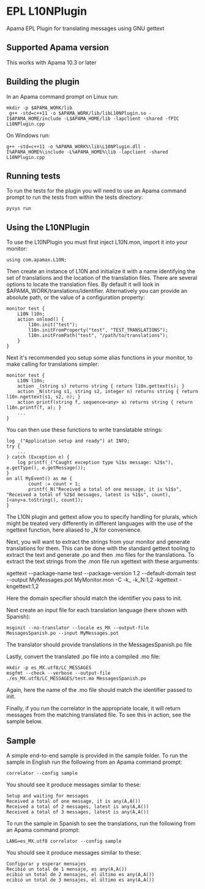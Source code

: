 # EPL L10NPlugin
Apama EPL Plugin for translating messages using GNU gettext

## Supported Apama version

This works with Apama 10.3 or later

## Building the plugin

In an Apama command prompt on Linux run:

    mkdir -p $APAMA_WORK/lib
	 g++ -std=c++11 -o $APAMA_WORK/lib/libL10NPlugin.so -I$APAMA_HOME/include -L$APAMA_HOME/lib -lapclient -shared -fPIC L10NPlugin.cpp


On Windows run:

    g++ -std=c++11 -o %APAMA_WORK%\lib\L10NPlugin.dll -I%APAMA_HOME%\include -L%APAMA_HOME%\lib -lapclient -shared L10NPlugin.cpp

## Running tests

To run the tests for the plugin you will need to use an Apama command prompt to run the tests from within the tests directory:

    pysys run

## Using the L10NPlugin

To use the L10NPlugin you must first inject L10N.mon, import it into your monitor:

	using com.apamax.L10N;

Then create an instance of L10N and initialize it with a name identifying the set of translations and the location of the translation files. There are several options to locate the translation files. By default it will look in $APAMA\_WORK/translations/identifier. Alternatively you can provide an absolute path, or the value of a configuration property:

	monitor test {
		L10N l10n;
		action onload() {
			l10n.init("test");
			l10n.initFromProperty("test", "TEST_TRANSLATIONS");
			l10n.initFromPath("test", "/path/to/translations");
		}
	}

Next it's recommended you setup some alias functions in your monitor, to make calling for translations simpler:

	monitor test {
		L10N l10n;
		action _(string s) returns string { return l10n.gettext(s); }
		action _N(string s1, string s2, integer n) returns string { return l10n.ngettext(s1, s2, n); }
		action printf(string f, sequence<any> a) returns string { return l10n.printf(f, a); }
		...
	}

You can then use these functions to write translatable strings:

	log _("Application setup and ready") at INFO;
	try {
		...
	} catch (Exception e) {
		log printf(_("Caught exception type %1$s message: %2$s"), e.getType(), e.getMessage());
	}
	on all MyEvent() as me {
			count := count + 1;
			printf(_N("Received a total of one message, it is %1$s", "Received a total of %2$d messages, latest is %1$s", count), [<any>a.toString(), count]);
	}

The L10N plugin and gettext allow you to specify handling for plurals, which might be treated very differently in different languages with the use of the ngettext function, here aliased to \_N for convenience.

Next, you will want to extract the strings from your monitor and generate translations for them. This can be done with the standard gettext tooling to extract the text and generate .po and then .mo files for the translations. To extract the text strings from the .mon file run xgettext with these arguments:

  xgettext --package-name test --package-version 1.2 --default-domain test --output MyMessages.pot MyMonitor.mon -C  -k\_ -k\_N:1,2 -kgettext -kngettext:1,2 

Here the domain specifier should match the identifier you pass to init.

Next create an input file for each translation language (here shown with Spanish):

	msginit --no-translator --locale es_MX --output-file MessagesSpanish.po --input MyMessages.pot

The translator should provide translations in the MessagesSpanish.po file

Lastly, convert the translated .po file into a compiled .mo file:

	mkdir -p es_MX.utf8/LC_MESSAGES
	msgfmt --check --verbose --output-file ./es_MX.utf8/LC_MESSAGES/test.mo MessagesSpanish.po

Again, here the name of the .mo file should match the identifier passed to init.

Finally, if you run the correlator in the appropriate locale, it will return messages from the matching translated file. To see this in action, see the sample below.

## Sample

A simple end-to-end sample is provided in the sample folder. To run the sample in English run the following from an Apama command prompt:

	correlator --config sample

You should see it produce messages similar to these:

	Setup and waiting for messages
	Received a total of one message, it is any(A,A())
	Received a total of 2 messages, latest is any(A,A())
	Received a total of 3 messages, latest is any(A,A())

To run the sample in Spanish to see the translations, run the following from an Apama command prompt:

	LANG=es_MX.utf8 correlator --config sample

You should see it produce messages similar to these:

	Configurar y esperar mensajes
	Recibió un total de 1 mensaje, es any(A,A())
	ecibió un total de 2 mensajes, el último es any(A,A())
	ecibió un total de 3 mensajes, el último es any(A,A())


